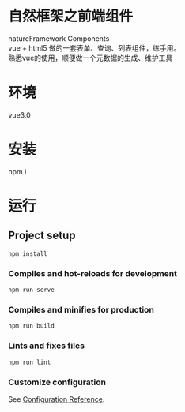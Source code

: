 # 自然框架之前端组件 
natureFramework Components  
vue + html5 做的一套表单、查询、列表组件，练手用。  
熟悉vue的使用，顺便做一个元数据的生成、维护工具

# 环境
vue3.0 

# 安装

npm i 

# 运行

## Project setup
```
npm install
```

### Compiles and hot-reloads for development
```
npm run serve
```

### Compiles and minifies for production
```
npm run build
```

### Lints and fixes files
```
npm run lint
```

### Customize configuration
See [Configuration Reference](https://cli.vuejs.org/config/).
